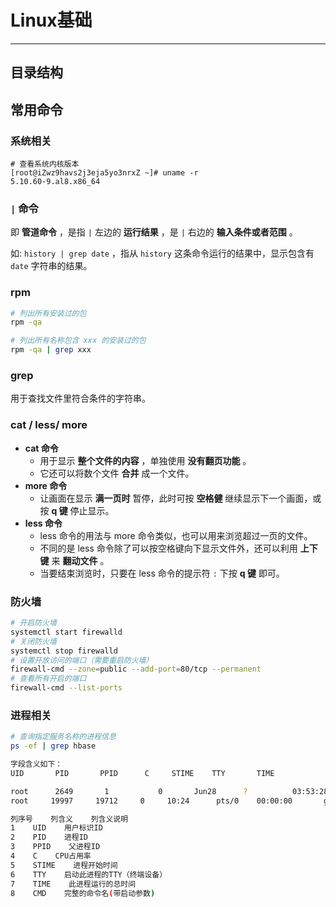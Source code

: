 # Linux基础

---

## 目录结构

## 常用命令

### 系统相关

```shell
# 查看系统内核版本
[root@iZwz9havs2j3eja5yo3nrxZ ~]# uname -r
5.10.60-9.al8.x86_64
```

### `|` 命令

即 **管道命令** ，是指 `|` 左边的 **运行结果** ，是 `|` 右边的 **输入条件或者范围** 。

如: `history | grep date` ，指从 `history` 这条命令运行的结果中，显示包含有 `date` 字符串的结果。

### rpm

```sh
# 列出所有安装过的包
rpm -qa

# 列出所有名称包含 xxx 的安装过的包
rpm -qa | grep xxx
```

### grep 

用于查找文件里符合条件的字符串。

### cat / less/ more

- **cat 命令**
  - 用于显示 **整个文件的内容** ，单独使用 **没有翻页功能** 。
  - 它还可以将数个文件 **合并** 成一个文件。
- **more 命令**
  - 让画面在显示 **满一页时** 暂停，此时可按 **空格健** 继续显示下一个画面，或按 **q 键** 停止显示。
- **less 命令**
  - less 命令的用法与 more 命令类似，也可以用来浏览超过一页的文件。
  - 不同的是 less 命令除了可以按空格键向下显示文件外，还可以利用 **上下键** 来 **翻动文件** 。
  - 当要结束浏览时，只要在 less 命令的提示符 `:` 下按 **q 键** 即可。

### 防火墙

```sh
# 开启防火墙
systemctl start firewalld
# 关闭防火墙
systemctl stop firewalld
# 设置开放访问的端口（需要重启防火墙）
firewall-cmd --zone=public --add-port=80/tcp --permanent
# 查看所有开启的端口
firewall-cmd --list-ports
```



### 进程相关

```sh
# 查询指定服务名称的进程信息
ps -ef | grep hbase

字段含义如下：
UID       PID       PPID      C     STIME    TTY       TIME              CMD

root      2649       1           0       Jun28      ?          03:53:28        java -jar  a.jar
root     19997     19712     0     10:24      pts/0    00:00:00       grep --color=auto jar

列序号    列含义    列含义说明
1    UID    用户标识ID
2    PID    进程ID
3    PPID    父进程ID
4    C    CPU占用率
5    STIME    进程开始时间
6    TTY    启动此进程的TTY（终端设备）
7    TIME    此进程运行的总时间
8    CMD    完整的命令名(带启动参数)
```

